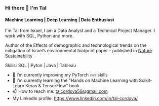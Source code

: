 ### Hi there 👋 I'm Tal
#### Machine Learning | Deep Learning | Data Enthusiast
I'm Tal from Israel, I am a Data Analyst and a Technical Project Manager.
I work with SQL, Python and more.

Author of the Effects of demographic and technological trends on the mitigation of Israel’s environmental footprint paper - published in [Nature Sustainability]([url](https://www.nature.com/articles/s41893-024-01440-5))

Skills: SQL | Pyton | Java | Tableau

- 🔭 I’m currently improving my PyTorch 🔥🔥 skills
- 🌱 I’m currently learning the "Hands on Machine Learning with Scikit-Learn Keras & TensorFlow" book
- 📫 How to reach me: talcordova56@gmail.com
- My LinkedIn profile: https://www.linkedin.com/in/tal-cordova/
<!--
**TalCordova/TalCordova** is a ✨ _special_ ✨ repository because its `README.md` (this file) appears on your GitHub profile.

Here are some ideas to get you started:


- 🌱 I’m currently learning ...
- 👯 I’m looking to collaborate on ...
- 🤔 I’m looking for help with ...
- 💬 Ask me about ...
- 📫 How to reach me: ...
- 😄 Pronouns: ...
- ⚡ Fun fact: ...
-->

